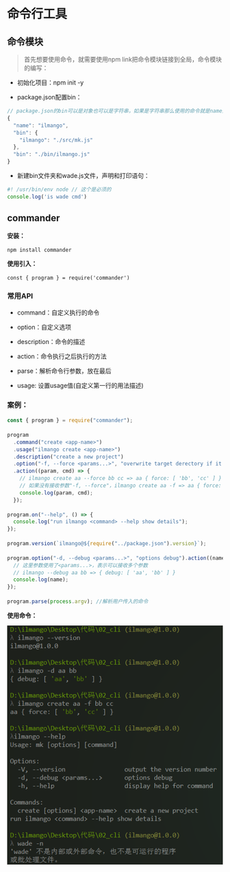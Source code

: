 # 命令行工具

## 命令模块

> 首先想要使用命令，就需要使用npm link把命令模块链接到全局，命令模块的编写：

- 初始化项目：npm init -y

- package.json配置bin：

```js
// package.json的bin可以是对象也可以是字符串，如果是字符串那么使用的命令就是name那个字段，如果是对象那就是对象的key
{
  "name": "ilmango",
  "bin": {
    "ilmango": "./src/mk.js"
  },
  "bin": "./bin/ilmango.js"
}
```

- 新建bin文件夹和wade.js文件，声明和打印语句：

```js
#! /usr/bin/env node // 这个是必须的
console.log('is wade cmd')
```

## commander

**安装：**

`npm install commander`

**使用引入：**

`const { program } = require('commander')`

### 常用API

- command：自定义执行的命令

- option：自定义选项

- description：命令的描述

- action：命令执行之后执行的方法

- parse：解析命令行参数，放在最后
- usage: 设置usage值(自定义第一行的用法描述)

### 案例：

```js
const { program } = require("commander");

program
  .command("create <app-name>")
  .usage("ilmango create <app-name>")
  .description("create a new project")
  .option("-f, --force <params...>", "overwrite target derectory if it exists")
  .action((param, cmd) => {
    // ilmango create aa --force bb cc => aa { force: [ 'bb', 'cc' ] }
    // 如果没有接收参数"-f, --force"，ilmango create aa -f => aa { force: true }
    console.log(param, cmd);
  });

program.on("--help", () => {
  console.log("run ilmango <command> --help show details");
});

program.version(`ilmango@${require("../package.json").version}`);

program.option("-d, --debug <params...>", "options debug").action((name, cmd) => {
  // 这里参数使用了<params...>，表示可以接收多个参数
  // ilmango --debug aa bb => { debug: [ 'aa', 'bb' ] }
  console.log(name);
});

program.parse(process.argv); //解析用户传入的命令
```

**使用命令：**

![image-20221101181812730](https://raw.githubusercontent.com/ilmangoi/imgRepo/main/img/image-20221101181812730.png)